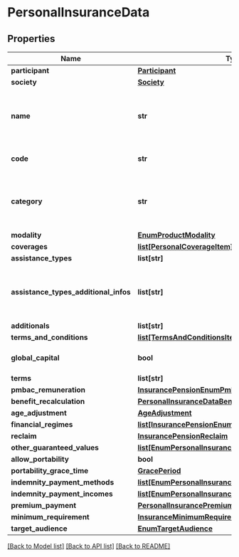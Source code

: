 # PersonalInsuranceData

## Properties
Name | Type | Description | Notes
------------ | ------------- | ------------- | -------------
**participant** | [**Participant**](Participant.md) |  | 
**society** | [**Society**](Society.md) |  | 
**name** | **str** | Nome comercial do produto, pelo qual é identificado nos canais de distribuição e atendimento da sociedade. | 
**code** | **str** | Código único a ser definido pela sociedade. | 
**category** | **str** | Indicar a categoria do Produto&amp;#58;&lt;br&gt;&lt;ol&gt;&lt;li&gt;Tradicional&lt;/li&gt;&lt;li&gt;Microsseguro&lt;/li&gt;&lt;/ol&gt; | [optional] 
**modality** | [**EnumProductModality**](EnumProductModality.md) |  | [optional] 
**coverages** | [**list[PersonalCoverageItem]**](PersonalCoverageItem.md) |  | 
**assistance_types** | **list[str]** |  | 
**assistance_types_additional_infos** | **list[str]** | Lista a ser preenchido pelas participantes quando houver ‘Outros’ no campo ‘Tipo de Assistência’ | [optional] 
**additionals** | **list[str]** |  | 
**terms_and_conditions** | [**list[TermsAndConditionsItem]**](TermsAndConditionsItem.md) |  | 
**global_capital** | **bool** | A considerar os seguintes domínios:   1. true   2. false  | [optional] 
**terms** | **list[str]** |  | 
**pmbac_remuneration** | [**InsurancePensionEnumPmbacRemuneration**](InsurancePensionEnumPmbacRemuneration.md) |  | [optional] 
**benefit_recalculation** | [**PersonalInsuranceDataBenefitRecalculation**](PersonalInsuranceDataBenefitRecalculation.md) |  | 
**age_adjustment** | [**AgeAdjustment**](AgeAdjustment.md) |  | [optional] 
**financial_regimes** | [**list[InsurancePensionEnumFinancialRegime]**](InsurancePensionEnumFinancialRegime.md) |  | [optional] 
**reclaim** | [**InsurancePensionReclaim**](InsurancePensionReclaim.md) |  | [optional] 
**other_guaranteed_values** | [**list[EnumPersonalInsuranceOtherGuaranteedValues]**](EnumPersonalInsuranceOtherGuaranteedValues.md) |  | [optional] 
**allow_portability** | **bool** | 1. true 2. false  | [optional] 
**portability_grace_time** | [**GracePeriod**](GracePeriod.md) |  | [optional] 
**indemnity_payment_methods** | [**list[EnumPersonalInsuranceIndemnityPaymentMethod]**](EnumPersonalInsuranceIndemnityPaymentMethod.md) |  | 
**indemnity_payment_incomes** | [**list[EnumPersonalInsuranceIndemnityPaymentIncome]**](EnumPersonalInsuranceIndemnityPaymentIncome.md) |  | [optional] 
**premium_payment** | [**PersonalInsurancePremiumPayment**](PersonalInsurancePremiumPayment.md) |  | 
**minimum_requirement** | [**InsuranceMinimumRequirement**](InsuranceMinimumRequirement.md) |  | 
**target_audience** | [**EnumTargetAudience**](EnumTargetAudience.md) |  | 

[[Back to Model list]](../README.md#documentation-for-models) [[Back to API list]](../README.md#documentation-for-api-endpoints) [[Back to README]](../README.md)

